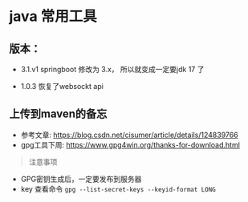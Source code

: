 # java 常用工具

## 版本：

- 3.1.v1
    springboot 修改为 3.x， 所以就变成一定要jdk 17 了

- 1.0.3
    恢复了websockt api

## 上传到maven的备忘
- 参考文章: https://blog.csdn.net/cisumer/article/details/124839766
- gpg工具下周: https://www.gpg4win.org/thanks-for-download.html

> 注意事项
- GPG密钥生成后，一定要发布到服务器
- key 查看命令 `gpg --list-secret-keys --keyid-format LONG`
